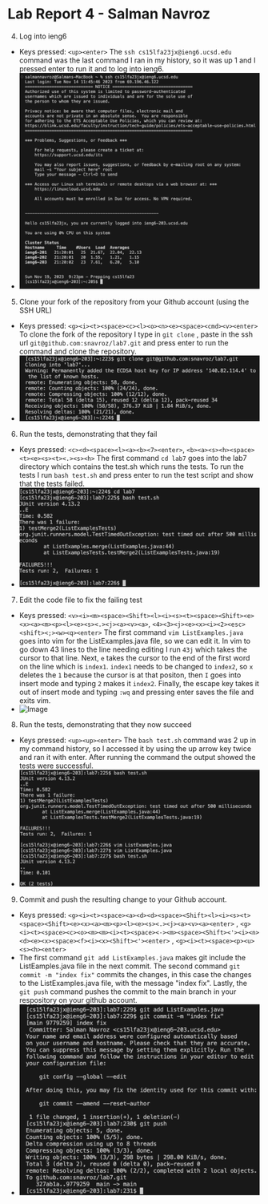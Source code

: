 # Lab Report 4 - Salman Navroz 
4. Log into ieng6
- Keys pressed: `<up><enter>` The `ssh cs15lfa23jx@ieng6.ucsd.edu` command was the last command I ran in my history, so it was up 1 and I pressed enter to run it and to log into ieng6.
- ![Image](four4.png)

5. Clone your fork of the repository from your Github account (using the SSH URL)
- Keys pressed: `<g><i><t><space><c><l><o><n><e><space><cmd><v><enter>` To clone the fork of the repository I type in `git clone` , paste in the ssh url `git@github.com:snavroz/lab7.git` and press enter to run the command and clone the repository.
- ![Image](five4.png)

6. Run the tests, demonstrating that they fail
- Keys pressed: `<c><d><space><l><a><b><7><enter>`, `<b><a><s><h><space><t><e><s><t><.><s><h>` The first command `cd lab7` goes into the lab7 directory which contains the test.sh which runs the tests. To run the tests I run `bash test.sh` and press enter to run the test script and show that the tests failed.
- ![Image](six4.png)

7. Edit the code file to fix the failing test
- Keys pressed: `<v><i><m><space><Shift><l><i><s><t><space><Shift><e><x><a><m><p><l><e><s><.><j><a><v><a>`, `<4><3><j><e><x><i><2><esc><shift><;><w><q><enter>` The first command `vim ListExamples.java` goes into vim for the ListExamples.java file, so we can edit it. In vim to go down 43 lines to the line needing editing I run `43j` which takes the cursor to that line. Next, `e` takes the cursor to the end of the first word on the line which is `index1`. `index1` needs to be changed to `index2`, so `x` deletes the `1` because the cursor is at that positon, then `I` goes into insert mode and typing `2` makes it `index2`. Finally, the escape key takes it out of insert mode and typing `:wq` and pressing enter saves the file and exits vim. 
- ![Image](seven4.png)

8. Run the tests, demonstrating that they now succeed
- Keys pressed: `<up><up><enter>` The `bash test.sh` command was 2 up in my command history, so I accessed it by using the up arrow key twice and ran it with enter. After running the command the output showed the tests were successful.
- ![Image](eight4.png)

9. Commit and push the resulting change to your Github account.
- Keys pressed: `<g><i><t><space><a><d><d><space><Shift><l><i><s><t><space><Shift><e><x><a><m><p><l><e><s><.><j><a><v><a><enter>` , `<g><i><t><space><c><o><m><m><i><t><space><-><m><space><Shift><'><i><n><d><e><x><space><f><i><x><Shift><'><enter>` , `<g><i><t><space><p><u><s><h><enter>`
- The first command `git add ListExamples.java` makes git include the ListEamples.java file in the next commit. The second command `git commit -m "index fix"` commits the changes, in this case the changes to the ListExamples.java file, with the message "index fix". Lastly, the `git push` command pushes the commit to the main branch in your respository on your github account.
- ![Image](nine4.png)
